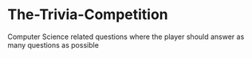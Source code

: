 # The-Trivia-Competition
Computer Science related questions where the player should answer as many questions as possible
